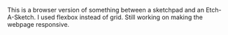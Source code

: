This is a browser version of something between a sketchpad and an Etch-A-Sketch.
I used flexbox instead of grid.
Still working on making the webpage responsive.
